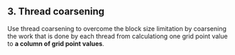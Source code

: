 ## 3. Thread coarsening

Use thread coarsening to overcome the block size limitation by coarsening the work that is done by each thread from calculationg one grid point value to **a column of grid point values**. 